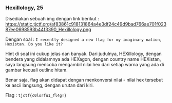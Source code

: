 ### Hexillology, 25 ###

Disediakan sebuah img dengan link berikut :
https://static.tjctf.org/af83861c918131864a4e3df24c49d9bad766ae701f02387ee0698593b44f3390_Hexillology.png

Dengan soal :
 `I recently designed a new flag for my imaginary nation, Hexistan. Do you like it?`

Hint di soal ini cukup jelas dan banyak. Dari judulnya, HEXillology, dengan bendera yang didalamnya ada HEXagon, dengan country name HEXistan, saya langsung mencoba mengambil nilai hex dari setiap warna yang ada di gambar kecuali outline hitam.

Benar saja, flag akan didapat dengan menkonversi nilai - nilai hex tersebut ke ascii langsung, dengan urutan dari kiri.

Flag : `tjctf{c0lorfu1_fl4g!}`
